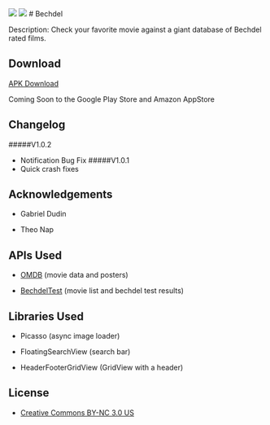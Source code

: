 <img src="http://i.imgbox.com/BFBrpYwZ.png"/>

<img src="http://i.imgbox.com/WmAF1EHR.png"/>
#	Bechdel

Description: Check your favorite movie against a giant database of Bechdel rated films.


## Download
[APK Download](https://drive.google.com/file/d/0BwH2ptQ2m2LpcnVGbjJzN2V0OEU/view?usp=sharing)

Coming Soon to the Google Play Store and Amazon AppStore

## Changelog
#####V1.0.2
- Notification Bug Fix
#####V1.0.1
- Quick crash fixes

## Acknowledgements

* Gabriel Dudin

* Theo Nap

## APIs Used

* [OMDB](http://www.omdbapi.com/) (movie data and posters)

* [BechdelTest](http://bechdeltest.com/api/v1/doc) (movie list and bechdel test results)

## Libraries Used

* Picasso (async image loader)

* FloatingSearchView (search bar)

* HeaderFooterGridView (GridView with a header)

## License

* [Creative Commons BY-NC 3.0 US](https://creativecommons.org/licenses/by-nc/3.0/us/)
